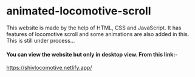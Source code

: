 # animated-locomotive-scroll
This website is made by the help of HTML, CSS and JavaScript. 
It has features of locomotive scroll and some animations are also added in this. 
This is still under process... 
#### You can view the website but only in desktop view. From this link:- 
https://shivlocomotive.netlify.app/
